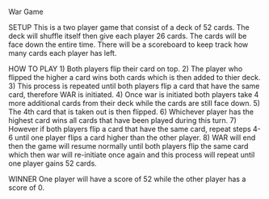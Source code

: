 War Game

SETUP
    This is a two player game that consist of a deck of 52 cards. The deck will shuffle itself then give each player 26 cards. The cards will be face down the entire time. There will be a scoreboard to keep track how many cards each player has left.

HOW TO PLAY
    1) Both players flip their card on top.
    2) The player who flipped the higher a card wins both cards which is then added to thier deck.
    3) This process is repeated until both players flip a card that have the same card, therefore WAR is initiated. 
    4) Once war is initiated both players take 4 more additional cards from their deck while the cards are still face down.
    5) The 4th card that is taken out is then flipped.
    6) Whichever player has the highest card wins all cards that have been played during this turn.
    7) However if both players flip a card that have the same card, repeat steps 4-6 until one player flips a card higher than the other player.
    8) WAR will end then the game will resume normally until both players flip the same card which then war will re-initiate once again and this process will repeat until one player gains 52 cards.

WINNER
    One player will have a score of 52 while the other player has a score of 0.